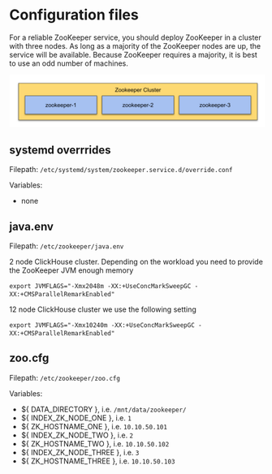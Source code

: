 # Configuration files

For a reliable ZooKeeper service, you should deploy ZooKeeper in a cluster with three nodes. As long as a majority of the ZooKeeper nodes are up, the service will be available. Because ZooKeeper requires a majority, it is best to use an odd number of machines.

![ZooKeeper Cluster Setup](../../images/zookeeper-2.png)

## systemd overrrides

Filepath: `/etc/systemd/system/zookeeper.service.d/override.conf`

Variables:
- none

## java.env

Filepath: `/etc/zookeeper/java.env`

2 node ClickHouse cluster. Depending on the workload you need to provide the ZooKeeper JVM enough memory

```
export JVMFLAGS="-Xmx2048m -XX:+UseConcMarkSweepGC -XX:+CMSParallelRemarkEnabled"
```

12 node ClickHouse cluster we use the following setting

```
export JVMFLAGS="-Xmx10240m -XX:+UseConcMarkSweepGC -XX:+CMSParallelRemarkEnabled"
```

## zoo.cfg

Filepath: `/etc/zookeeper/zoo.cfg`

Variables:
- ${ DATA_DIRECTORY }, i.e. `/mnt/data/zookeeper/`
- ${ INDEX_ZK_NODE_ONE }, i.e. `1`
- ${ ZK_HOSTNAME_ONE }, i.e. `10.10.50.101`
- ${ INDEX_ZK_NODE_TWO }, i.e. `2`
- ${ ZK_HOSTNAME_TWO }, i.e. `10.10.50.102`
- ${ INDEX_ZK_NODE_THREE }, i.e. `3`
- ${ ZK_HOSTNAME_THREE }, i.e. `10.10.50.103`
